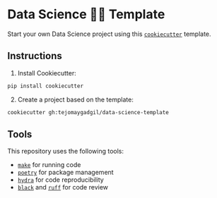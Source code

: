 # Data Science 🍪🔪 Template 
Start your own Data Science project using this [`cookiecutter`](https://github.com/cookiecutter/cookiecutter) template.

## Instructions
1. Install Cookiecutter:
```bash
pip install cookiecutter
```

2. Create a project based on the template:
```bash
cookiecutter gh:tejomaygadgil/data-science-template
```

## Tools
This repository uses the following tools:
* [`make`](https://www.gnu.org/software/make/) for running code
* [`poetry`](https://python-poetry.org) for package management 
* [`hydra`](https://hydra.cc/) for code reproducibility
* [`black`](https://github.com/psf/black) and [`ruff`](https://github.com/charliermarsh/ruff-pre-commit) for code review 
